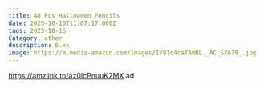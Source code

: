 ```yaml
---
title: 48 Pcs Halloween Pencils
date: 2025-10-16T11:07:17.060Z
tags: 2025-10-16
Category: other
description: 6.xx
image: https://m.media-amazon.com/images/I/81q4caTAmNL._AC_SX679_.jpg
---
```

https://amzlink.to/az0IcPnuuK2MX  ad
